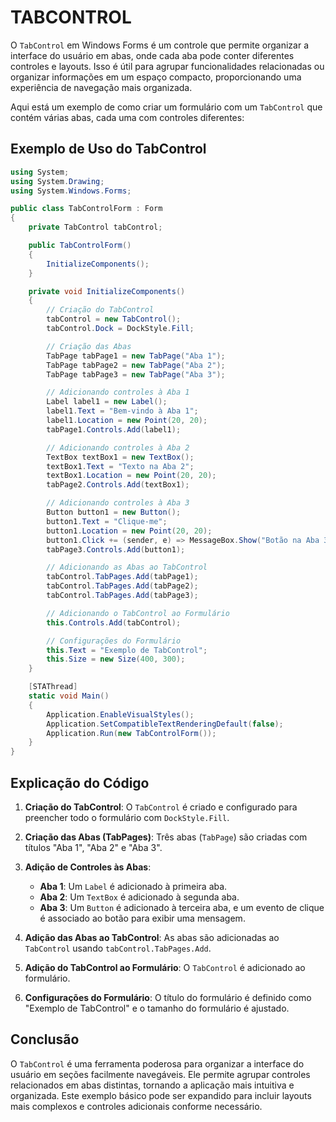 # TABCONTROL
O `TabControl` em Windows Forms é um controle que permite organizar a interface do usuário em abas, onde cada aba pode conter diferentes controles e layouts. Isso é útil para agrupar funcionalidades relacionadas ou organizar informações em um espaço compacto, proporcionando uma experiência de navegação mais organizada.

Aqui está um exemplo de como criar um formulário com um `TabControl` que contém várias abas, cada uma com controles diferentes:

## Exemplo de Uso do TabControl
```csharp
using System;
using System.Drawing;
using System.Windows.Forms;

public class TabControlForm : Form
{
    private TabControl tabControl;

    public TabControlForm()
    {
        InitializeComponents();
    }

    private void InitializeComponents()
    {
        // Criação do TabControl
        tabControl = new TabControl();
        tabControl.Dock = DockStyle.Fill;

        // Criação das Abas
        TabPage tabPage1 = new TabPage("Aba 1");
        TabPage tabPage2 = new TabPage("Aba 2");
        TabPage tabPage3 = new TabPage("Aba 3");

        // Adicionando controles à Aba 1
        Label label1 = new Label();
        label1.Text = "Bem-vindo à Aba 1";
        label1.Location = new Point(20, 20);
        tabPage1.Controls.Add(label1);

        // Adicionando controles à Aba 2
        TextBox textBox1 = new TextBox();
        textBox1.Text = "Texto na Aba 2";
        textBox1.Location = new Point(20, 20);
        tabPage2.Controls.Add(textBox1);

        // Adicionando controles à Aba 3
        Button button1 = new Button();
        button1.Text = "Clique-me";
        button1.Location = new Point(20, 20);
        button1.Click += (sender, e) => MessageBox.Show("Botão na Aba 3 clicado!");
        tabPage3.Controls.Add(button1);

        // Adicionando as Abas ao TabControl
        tabControl.TabPages.Add(tabPage1);
        tabControl.TabPages.Add(tabPage2);
        tabControl.TabPages.Add(tabPage3);

        // Adicionando o TabControl ao Formulário
        this.Controls.Add(tabControl);

        // Configurações do Formulário
        this.Text = "Exemplo de TabControl";
        this.Size = new Size(400, 300);
    }

    [STAThread]
    static void Main()
    {
        Application.EnableVisualStyles();
        Application.SetCompatibleTextRenderingDefault(false);
        Application.Run(new TabControlForm());
    }
}
```

## Explicação do Código
1. **Criação do TabControl**: O `TabControl` é criado e configurado para preencher todo o formulário com `DockStyle.Fill`.

2. **Criação das Abas (TabPages)**: Três abas (`TabPage`) são criadas com títulos "Aba 1", "Aba 2" e "Aba 3".

3. **Adição de Controles às Abas**:
   - **Aba 1**: Um `Label` é adicionado à primeira aba.
   - **Aba 2**: Um `TextBox` é adicionado à segunda aba.
   - **Aba 3**: Um `Button` é adicionado à terceira aba, e um evento de clique é associado ao botão para exibir uma mensagem.

4. **Adição das Abas ao TabControl**: As abas são adicionadas ao `TabControl` usando `tabControl.TabPages.Add`.

5. **Adição do TabControl ao Formulário**: O `TabControl` é adicionado ao formulário.

6. **Configurações do Formulário**: O título do formulário é definido como "Exemplo de TabControl" e o tamanho do formulário é ajustado.

## Conclusão
O `TabControl` é uma ferramenta poderosa para organizar a interface do usuário em seções facilmente navegáveis. Ele permite agrupar controles relacionados em abas distintas, tornando a aplicação mais intuitiva e organizada. Este exemplo básico pode ser expandido para incluir layouts mais complexos e controles adicionais conforme necessário.